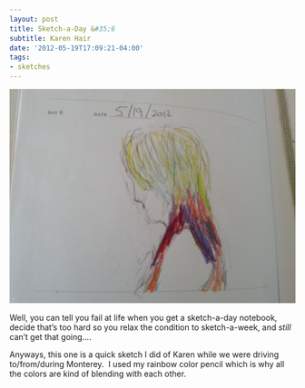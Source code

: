 ```yaml
---
layout: post
title: Sketch-a-Day &#35;6
subtitle: Karen Hair
date: '2012-05-19T17:09:21-04:00'
tags:
- sketches
---
```

![](/images/sketches/sad6-karen-hair.jpg)

Well, you can tell you fail at life when you get a sketch-a-day notebook, decide that’s too hard so you relax the condition to sketch-a-week, and *still* can’t get that going….

Anyways, this one is a quick sketch I did of Karen while we were driving to/from/during Monterey.  I used my rainbow color pencil which is why all the colors are kind of blending with each other.

